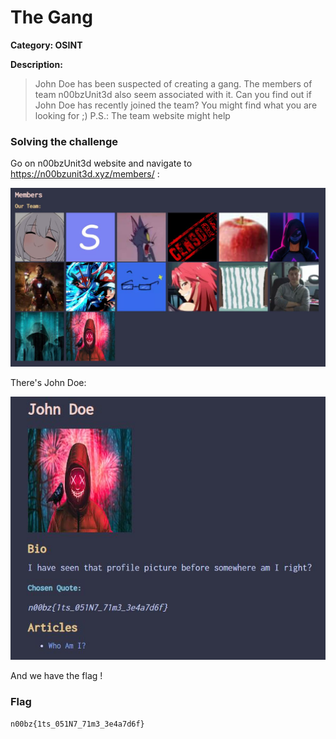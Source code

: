 # The Gang

**Category: OSINT**

**Description:**

>John Doe has been suspected of creating a gang. The members of team n00bzUnit3d also seem associated with it. Can you find out if John Doe has recently joined the team? You might find what you are looking for \;) P.S.: The team website might help

### Solving the challenge

Go on n00bzUnit3d website and navigate to https://n00bzunit3d.xyz/members/ :

![Members](/images/TheGang1.JPG)

There's John Doe:

![Flag](/images/TheGang2.JPG)

And we have the flag !


### Flag

```n00bz{1ts_051N7_71m3_3e4a7d6f}```
